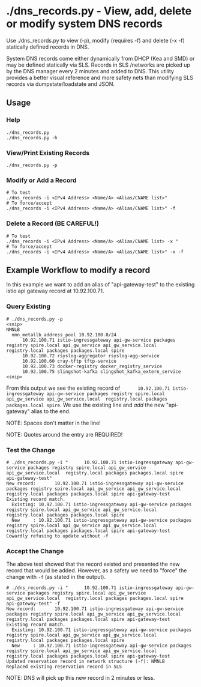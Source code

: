 # ./dns_records.py - View, add, delete or modify system DNS records
Use ./dns_records.py to view (-p), modify (requires -f) and delete (-x -f) statically defined records in DNS. 

System DNS records come either dynamically from DHCP (Kea and SMD) or may be defined statically via SLS.  Records in SLS /networks are picked up by the DNS manager every 2 minutes and added to DNS.  This utility provides a better visual reference and more safety nets than modifying SLS records via dumpstate/loadstate and JSON.

## Usage
### Help
```
./dns_records.py
./dns_records.py -h
```

### View/Print Existing Records
```
./dns_records.py -p
```

### Modify or Add a Record 
```
# To test
./dns_records -i <IPv4 Address> <Name/A> <Alias/CNAME list>"
# To force/accept
./dns_records -i <IPv4 Address> <Name/A> <Alias/CNAME list>" -f
```

### Delete a Record (BE CAREFUL!)
```
# To test
./dns_records -i <IPv4 Address> <Name/A> <Alias/CNAME list> -x "
# To force/accept
./dns_records -i <IPv4 Address> <Name/A> <Alias/CNAME list>" -x -f
```

## Example Workflow to modify a record
In this example we want to add an alias of "api-gateway-test" to the existing istio api gateway record at 10.92.100.71.

### Query Existing
```
# ./dns_records.py -p
<snip>
NMNLB
  nmn_metallb_address_pool 10.92.100.0/24
      10.92.100.71 istio-ingressgateway api-gw-service packages registry spire.local api_gw_service api_gw_service.local  registry.local packages packages.local spire
      10.92.100.72 rsyslog-aggregator rsyslog-agg-service
      10.92.100.60 cray-tftp tftp-service
      10.92.100.73 docker-registry docker_registry_service
      10.92.100.75 slingshot-kafka slingshot_kafka_extern_service
<snip>
```

From this output we see the existing record of `      10.92.100.71 istio-ingressgateway api-gw-service packages registry spire.local api_gw_service api_gw_service.local  registry.local packages packages.local spire`.  We use the existing line and _add_ the new "api-gateway" alias to the end.

NOTE:  Spaces don't matter in the line!

NOTE:  Quotes around the entry are REQUIRED!

### Test the Change
```
# ./dns_records.py -i "      10.92.100.71 istio-ingressgateway api-gw-service packages registry spire.local api_gw_service api_gw_service.local  registry.local packages packages.local spire api-gateway-test"
New record:       10.92.100.71 istio-ingressgateway api-gw-service packages registry spire.local api_gw_service api_gw_service.local  registry.local packages packages.local spire api-gateway-test
Existing record match.
  Existing: 10.92.100.71 istio-ingressgateway api-gw-service packages registry spire.local api_gw_service api_gw_service.local  registry.local packages packages.local spire
  New     : 10.92.100.71 istio-ingressgateway api-gw-service packages registry spire.local api_gw_service api_gw_service.local registry.local packages packages.local spire api-gateway-test
Cowardly refusing to update without -f
```

### Accept the Change
The above test showed that the record existed and presented the new record that would be added.  However, as a safety we need to "force" the change with `-f` (as stated in the output).
```
# ./dns_records.py -i "      10.92.100.71 istio-ingressgateway api-gw-service packages registry spire.local api_gw_service api_gw_service.local  registry.local packages packages.local spire api-gateway-test" -f
New record:       10.92.100.71 istio-ingressgateway api-gw-service packages registry spire.local api_gw_service api_gw_service.local  registry.local packages packages.local spire api-gateway-test
Existing record match.
  Existing: 10.92.100.71 istio-ingressgateway api-gw-service packages registry spire.local api_gw_service api_gw_service.local  registry.local packages packages.local spire
  New     : 10.92.100.71 istio-ingressgateway api-gw-service packages registry spire.local api_gw_service api_gw_service.local registry.local packages packages.local spire api-gateway-test
Updated reservation record in network structure (-f): NMNLB
Replaced existing reservation record in SLS
```

NOTE: DNS will pick up this new record in 2 minutes or less.
